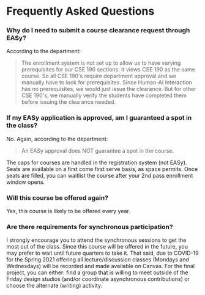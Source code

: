 # Frequently Asked Questions

### Why do I need to submit a course clearance request through EASy?

According to the department:
> The enrollment system is not set up to allow us to have varying prerequisites for our CSE 190 sections. It views CSE 190 as the same course. So all CSE 190's require department approval and we manually have to look for prerequisites. Since Human-AI Interaction has no prerequisites, we would just issue the clearance. But for other CSE 190's, we manually verify the students have completed them before issuing the clearance needed.

### If my EASy application is approved, am I guaranteed a spot in the class?

No. Again, according to the department:  
> An EASy approval does NOT guarantee a spot in the course.  

The caps for courses are handled in the registration system (not EASy). Seats are available on a first come first serve basis, as space permits. Once seats are filled, you can waitlist the course after your 2nd pass enrollment window opens.

### Will this course be offered again?

Yes, this course is likely to be offered every year. 

### Are there requirements for synchronous participation? 

I strongly encourage you to attend the synchronous sessions to get the most out of the class. Since this course will be offered in the future, you may prefer to wait until future quarters to take it. That said, due to COVID-19 for the Spring 2021 offering all lecture/discussion classes (Mondays and Wednesdays) will be recorded and made available on Canvas. For the final project, you can either: find a group that is willing to meet outside of the Friday design studios (and/or coordinate asynchronous contributions) or choose the alternate (writing) activity. 

